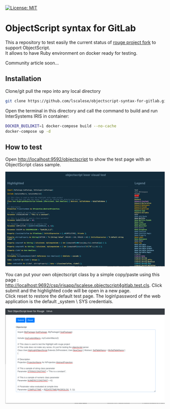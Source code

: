 [![License: MIT](https://img.shields.io/badge/License-MIT-blue.svg?style=flat&logo=AdGuard)](LICENSE)
# ObjectScript syntax for GitLab

This a repository to test easily the current status of [rouge project fork](https://github.com/lscalese/rouge) to support ObjectScript.  
It allows to have Ruby environment on docker ready for testing.  

Community article soon...  


## Installation

Clone/git pull the repo into any local directory

```bash
git clone https://github.com/lscalese/objectscript-syntax-for-gitlab.git
```

Open the terminal in this directory and call the command to build and run InterSystems IRIS in container:


```bash
DOCKER_BUILDKIT=1 docker-compose build --no-cache
docker-compose up -d
```


## How to test

Open [http://localhost:9592/objectscript](http://localhost:9592/objectscript) to show the test page with an ObjectScript class sample.  

![](https://github.com/lscalese/objectscript-syntax-for-gitlab/blob/master/screen-1.png?raw=true)

You can put your own objectscript class by a simple copy/paste using this page : [http://localhost:9692/csp/irisapp/lscalese.objectscript4gitlab.test.cls](http://localhost:9692/csp/irisapp/lscalese.objectscript4gitlab.test.cls).  Click submit and the highlighted code will be open in a new page.  
Click reset to restore the default test page.  The login\password of the web application is the default _system \ SYS credentials.

![](https://github.com/lscalese/objectscript-syntax-for-gitlab/blob/master/screen-2.png?raw=true)
